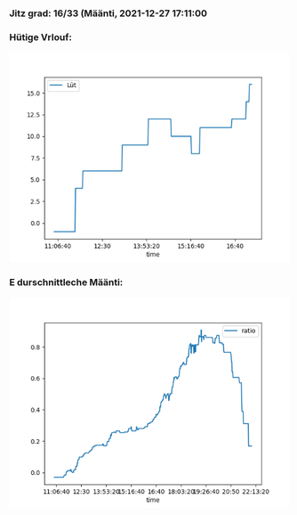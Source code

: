 ### Jitz grad: 16/33 (Määnti, 2021-12-27 17:11:00

### Hütige Vrlouf:
![Graph](Today.png)

### E durschnittleche Määnti:
![Graph](Määnti.png)